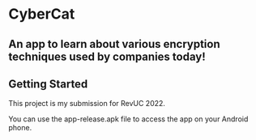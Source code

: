 # CyberCat

## An app to learn about various encryption techniques used by companies today!

## Getting Started

This project is my submission for RevUC 2022.

You can use the app-release.apk file to access the app on your Android phone.
